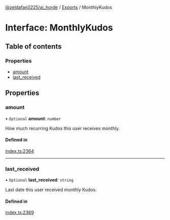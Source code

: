 [@zeldafan0225/ai_horde](../README.md) / [Exports](../modules.md) / MonthlyKudos

# Interface: MonthlyKudos

## Table of contents

### Properties

- [amount](MonthlyKudos.md#amount)
- [last\_received](MonthlyKudos.md#last_received)

## Properties

### amount

• `Optional` **amount**: `number`

How much recurring Kudos this user receives monthly.

#### Defined in

[index.ts:2364](https://github.com/ZeldaFan0225/ai_horde/blob/a3ac80c/index.ts#L2364)

___

### last\_received

• `Optional` **last\_received**: `string`

Last date this user received monthly Kudos.

#### Defined in

[index.ts:2369](https://github.com/ZeldaFan0225/ai_horde/blob/a3ac80c/index.ts#L2369)
